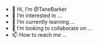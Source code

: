 - 👋 Hi, I’m @TaneBarker
- 👀 I’m interested in ...
- 🌱 I’m currently learning ...
- 💞️ I’m looking to collaborate on ...
- 📫 How to reach me ...

<!---
TaneBarker/TaneBarker is a ✨ special ✨ repository because its `README.md` (this file) appears on your GitHub profile.
You can click the Preview link to take a look at your changes.
--->
